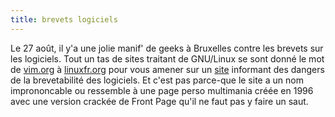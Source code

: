 ```yaml
---
title: brevets logiciels
---
```


Le 27 août, il y'a une jolie manif' de geeks à Bruxelles contre les brevets
sur les logiciels. Tout un tas de sites traitant de GNU/Linux se sont donné le
mot de [vim.org](http://www.vim.org) à [linuxfr.org](http://linuxfr.org) pour
vous amener sur un [site](http://swpat.ffii.org/) informant des dangers de la
brevetabilité des logiciels. Et c'est pas parce-que le site a un nom
imprononcable ou ressemble à une page perso multimania créée en 1996 avec une
version crackée de Front Page qu'il ne faut pas y faire un saut.

